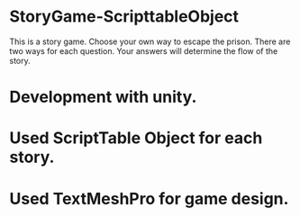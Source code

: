 # StoryGame-ScripttableObject
This is a story game. Choose your own way to escape the prison.
There are two ways for each question. 
Your answers will determine the flow of the story.

# Development with unity.
# Used ScriptTable Object for each story.
# Used TextMeshPro for game design.
